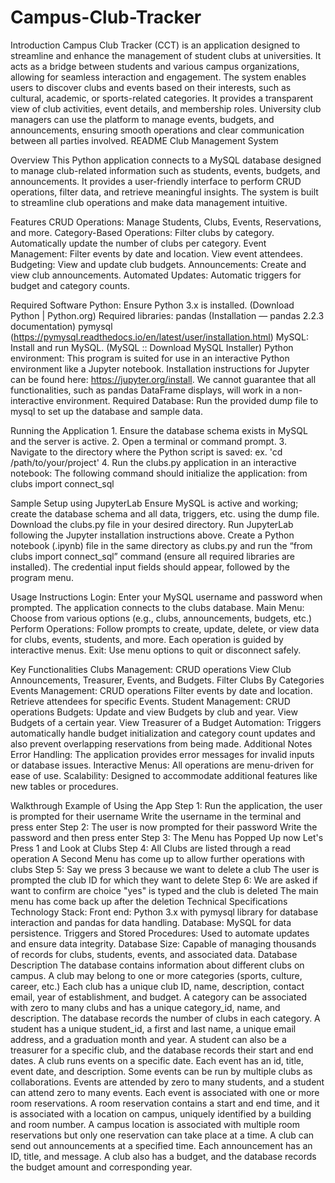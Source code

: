 # Campus-Club-Tracker
Introduction
Campus Club Tracker (CCT) is an application designed to streamline and enhance the management of student clubs at universities. It acts as a bridge between students and various campus organizations, allowing for seamless interaction and engagement. The system enables users to discover clubs and events based on their interests, such as cultural, academic, or sports-related categories. It provides a transparent view of club activities, event details, and membership roles. University club managers can use the platform to manage events, budgets, and announcements, ensuring smooth operations and clear communication between all parties involved.
README
Club Management System

Overview
This Python application connects to a MySQL database designed to manage club-related information such as students, events, budgets, and announcements. It provides a user-friendly interface to perform CRUD operations, filter data, and retrieve meaningful insights. The system is built to streamline club operations and make data management intuitive.

Features
	CRUD Operations:
		Manage Students, Clubs, Events, Reservations, and more.
	Category-Based Operations:
		Filter clubs by category.
		Automatically update the number of clubs per category.
	Event Management:
		Filter events by date and location.
		View event attendees.
	Budgeting:
		View and update club budgets.
	Announcements:
		Create and view club announcements.
	Automated Updates:
		Automatic triggers for budget and category counts.

Required Software
Python: 
	Ensure Python 3.x is installed. (Download Python | Python.org)
	Required libraries:
pandas (Installation — pandas 2.2.3 documentation)
pymysql (https://pymysql.readthedocs.io/en/latest/user/installation.html)
MySQL: 
	Install and run MySQL. (MySQL :: Download MySQL Installer)
Python environment:
This program is suited for use in an interactive Python environment like a Jupyter notebook. Installation instructions for Jupyter can be found here: https://jupyter.org/install. We cannot guarantee that all functionalities, such as pandas DataFrame displays, will work in a non-interactive environment.
Required Database:
Run the provided dump file to mysql to set up the database and sample data.

Running the Application
	1. Ensure the database schema exists in MySQL and the server is active.
2. Open a terminal or command prompt.
	3. Navigate to the directory where the Python script is saved:
		ex. 'cd /path/to/your/project'
	4. Run the clubs.py application in an interactive notebook:
		The following command should initialize the application:
from clubs import connect_sql

Sample Setup using JupyterLab
Ensure MySQL is active and working; create the database schema and all data, triggers, etc. using the dump file.
Download the clubs.py file in your desired directory.
Run JupyterLab following the Jupyter installation instructions above.
Create a Python notebook (.ipynb) file in the same directory as clubs.py and run the “from clubs import connect_sql” command (ensure all required libraries are installed).
The credential input fields should appear, followed by the program menu.

Usage Instructions
	Login:
		Enter your MySQL username and password when prompted.
		The application connects to the clubs database.
	Main Menu:
		Choose from various options (e.g., clubs, announcements, budgets, etc.)
	Perform Operations:
Follow prompts to create, update, delete, or view data for clubs, events, students, and more.
		Each operation is guided by interactive menus.
	Exit:
		Use menu options to quit or disconnect safely.

Key Functionalities
	Clubs Management:
		CRUD operations
		View Club Announcements, Treasurer, Events, and Budgets.
		Filter Clubs By Categories
	Events Management:
		CRUD operations
		Filter events by date and location.
		Retrieve attendees for specific Events.
	Student Management:
		CRUD operations
	Budgets:
		Update and view Budgets by club and year.
		View Budgets of a certain year.
		View Treasurer of a Budget
	Automation:
Triggers automatically handle budget initialization and category count updates and also prevent overlapping reservations from being made.
	Additional Notes
		Error Handling:
The application provides error messages for invalid inputs or database issues.
	Interactive Menus:
		All operations are menu-driven for ease of use.
	Scalability:
Designed to accommodate additional features like new tables or procedures.

Walkthrough Example of Using the App
Step 1:
	Run the application, the user is prompted for their username
	Write the username in the terminal and press enter
Step 2:
	The user is now prompted for their password
	Write the password and then press enter
Step 3:
	The Menu has Popped Up now
	Let's Press 1 and Look at Clubs
Step 4:
	All Clubs are listed through a read operation
	A Second Menu has come up to allow further operations with clubs
Step 5:
	Say we press 3 because we want to delete a club
	The user is prompted the club ID for which they want to delete
Step 6:
	We are asked if want to confirm are choice
	"yes" is typed and the club is deleted
	The main menu has come back up after the deletion
Technical Specifications
Technology Stack:
Front end: Python 3.x with pymysql library for database interaction and pandas for data handling.
Database: MySQL for data persistence.
Triggers and Stored Procedures: Used to automate updates and ensure data integrity.
Database Size:
Capable of managing thousands of records for clubs, students, events, and associated data.
Database Description
The database contains information about different clubs on campus. A club may belong to one or more categories (sports, culture, career, etc.) Each club has a unique club ID, name, description, contact email, year of establishment, and budget. A category can be associated with zero to many clubs and has a unique category_id, name, and description. The database records the number of clubs in each category.
A student has a unique student_id, a first and last name, a unique email address, and a graduation month and year. A student can also be a treasurer for a specific club, and the database records their start and end dates.
A club runs events on a specific date. Each event has an id, title, event date, and description. Some events can be run by multiple clubs as collaborations. Events are attended by zero to many students, and a student can attend zero to many events.
Each event is associated with one or more room reservations. A room reservation contains a start and end time, and it is associated with a location on campus, uniquely identified by a building and room number. A campus location is associated with multiple room reservations but only one reservation can take place at a time.
A club can send out announcements at a specified time. Each announcement has an ID, title, and message. A club also has a budget, and the database records the budget amount and corresponding year.
